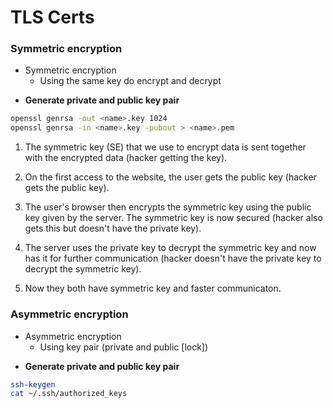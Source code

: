 # TLS Certs

### Symmetric encryption

* Symmetric encryption
    * Using the same key do encrypt and decrypt

- **Generate private and public key pair**
```bash
openssl genrsa -out <name>.key 1024
openssl genrsa -in <name>.key -pubout > <name>.pem
```

1. The symmetric key (SE) that we use to encrypt data is sent together with the encrypted data (hacker getting the key).

2. On the first access to the website, the user gets the public key (hacker gets the public key).

3. The user's browser then encrypts the symmetric key using the public key given by the server. The symmetric key is now secured (hacker also gets this but doesn't have the private key).

4. The server uses the private key to decrypt the symmetric key and now has it for further communication (hacker doesn't have the private key to decrypt the symmetric key).

5. Now they both have symmetric key and faster communicaton.

### Asymmetric encryption

* Asymmetric encryption
    * Using key pair (private and public [lock])

- **Generate private and public key pair**
```bash
ssh-keygen
cat ~/.ssh/authorized_keys
```